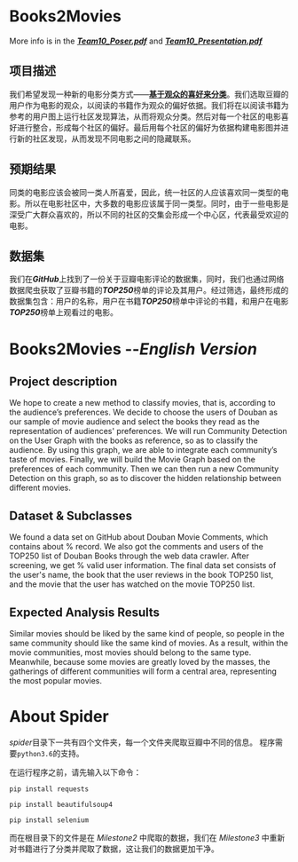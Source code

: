 # Books2Movies

More info is in the <u>***Team10_Poser.pdf***</u> and ***<u>Team10_Presentation.pdf*</u>**

## 项目描述

我们希望发现一种新的电影分类方式——**<u>基于观众的喜好来分类</u>**。我们选取豆瓣的用户作为电影的观众，以阅读的书籍作为观众的偏好依据。我们将在以阅读书籍为参考的用户图上运行社区发现算法，从而将观众分类。然后对每一个社区的电影喜好进行整合，形成每个社区的偏好。最后用每个社区的偏好为依据构建电影图并进行新的社区发现，从而发现不同电影之间的隐藏联系。

## 预期结果

同类的电影应该会被同一类人所喜爱，因此，统一社区的人应该喜欢同一类型的电影。所以在电影社区中，大多数的电影应该属于同一类型。同时，由于一些电影是深受广大群众喜欢的，所以不同的社区的交集会形成一个中心区，代表最受欢迎的电影。

## 数据集

我们在***GitHub***上找到了一份关于豆瓣电影评论的数据集，同时，我们也通过网络数据爬虫获取了豆瓣书籍的***TOP250***榜单的评论及其用户。经过筛选，最终形成的数据集包含：用户的名称，用户在书籍***TOP250***榜单中评论的书籍，和用户在电影***TOP250***榜单上观看过的电影。

# Books2Movies --*English Version*

## Project description

We hope to create a new method to classify movies, that is, according to the audience’s preferences.  We decide to choose the users of Douban as our sample of movie audience and select the books they read as the representation of audiences' preferences.  We will run Community Detection on the User Graph with the books as reference, so as to classify the audience.  By using this graph, we are able to integrate each community’s taste of movies.  Finally, we will build the Movie Graph based on the preferences of each community.  Then we can then run a new Community Detection on this graph, so as to discover the hidden relationship between different movies.

## Dataset & Subclasses

We found a data set on GitHub about Douban Movie Comments, which contains about % record. We also got the comments and users of the TOP250 list of Douban Books through the web data crawler. After screening, we get % valid user information. The final data set consists of the user's name, the book that the user reviews in the book TOP250 list, and the movie that the user has watched on the movie TOP250 list.

## Expected Analysis Results

Similar movies should be liked by the same kind of people, so people in the same community should like the same kind of movies. As a result, within the movie communities, most movies should belong to the same type. Meanwhile, because some movies are greatly loved by the masses, the gatherings of different communities will form a central area, representing the most popular movies.

# About Spider

*spider*目录下一共有四个文件夹，每一个文件夹爬取豆瓣中不同的信息。
程序需要`python3.6`的支持。

在运行程序之前，请先输入以下命令：

`pip install requests`

`pip install beautifulsoup4`

`pip install selenium`

而在根目录下的文件是在 *Milestone2* 中爬取的数据，我们在 *Milestone3* 中重新对书籍进行了分类并爬取了数据，这让我们的数据更加干净。

